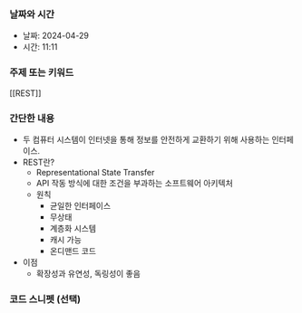 ### 날짜와 시간

- 날짜: 2024-04-29
- 시간: 11:11

### 주제 또는 키워드
[[REST]]
### 간단한 내용
- 두 컴퓨터 시스템이 인터넷을 통해 정보를 안전하게 교환하기 위해 사용하는 인터페이스.
- REST란?
	- Representational State Transfer
	- API 작동 방식에 대한 조건을 부과하는 소프트웨어 아키텍처
	- 원칙
		- 균일한 인터페이스
		- 무상태
		- 계층화 시스템
		- 캐시 가능
		- 온디맨드 코드
- 이점
	- 확장성과 유연성, 독링성이 좋음

### 코드 스니펫 (선택)

```typescript
```
